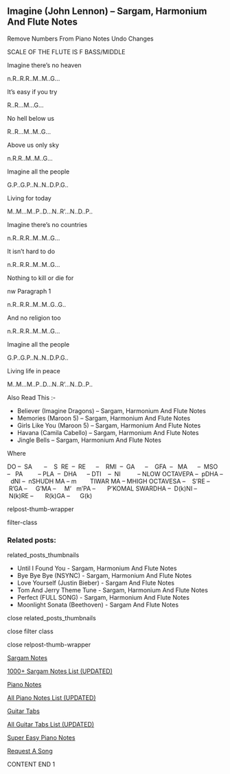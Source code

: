 
## Imagine (John Lennon) – Sargam, Harmonium And Flute Notes

Remove Numbers From Piano Notes
Undo Changes

SCALE OF THE FLUTE IS F BASS/MIDDLE

Imagine there’s no heaven

n.R..R.R..M..M..G…

It’s easy if you try

R..R…M…G…

No hell below us

R..R…M..M..G…

Above us only sky

n.R.R..M..M..G…

Imagine all the people

G.P..G.P..N..N..D.P.G..

Living for today

M..M…M..P..D…N..R’…N..D..P..

Imagine there’s no countries

n.R..R.R..M..M..G…

It isn’t hard to do

n.R..R.R..M..M..G…

Nothing to kill or die for

nw Paragraph 1

n.R..R.R..M..M..G..G..

And no religion too

n.R..R.R..M..M..G…

Imagine all the people

G.P..G.P..N..N..D.P.G..

Living life in peace

M..M…M..P..D…N..R’…N..D..P..

Also Read This :-

* Believer (Imagine Dragons) – Sargam, Harmonium And Flute Notes
* Memories (Maroon 5) – Sargam, Harmonium And Flute Notes
* Girls Like You (Maroon 5) – Sargam, Harmonium And Flute Notes
* Havana (Camila Cabello) – Sargam, Harmonium And Flute Notes
* Jingle Bells – Sargam, Harmonium And Flute Notes

Where

DO –  SA       –    S  RE  –  RE      –    RMI  –  GA      –    GFA  –   MA      –  MSO  –   PA         – PLA  –  DHA      – DTI    –  NI          – NLOW OCTAVEPA –  pDHA –  dNI –  nSHUDH MA – m        TIWAR MA – MHIGH OCTAVESA –    S’RE –     R’GA –     G’MA –     M’   m’PA –       P’KOMAL SWARDHA –  D(k)NI –       N(k)RE –       R(k)GA –      G(k)

relpost-thumb-wrapper

filter-class

### Related posts:

related_posts_thumbnails

* Until I Found You - Sargam, Harmonium And Flute Notes
* Bye Bye Bye (NSYNC) - Sargam, Harmonium And Flute Notes
* Love Yourself (Justin Bieber) - Sargam And Flute Notes
* Tom And Jerry Theme Tune - Sargam, Harmonium And Flute Notes
* Perfect (FULL SONG) - Sargam, Harmonium And Flute Notes
* Moonlight Sonata (Beethoven) - Sargam And Flute Notes

close related_posts_thumbnails

close filter class

close relpost-thumb-wrapper

[Sargam Notes](https://www.notationsworld.com/sargam-notes.html)

[1000+ Sargam Notes List (UPDATED)](https://www.notationsworld.com/all-songs-list-sargam-notes.html)

[Piano Notes](https://www.notationsworld.com/piano-notes.html)

[All Piano Notes List (UPDATED)](https://www.notationsworld.com/all-songs-list-piano-notes.html)

[Guitar Tabs](https://www.notationsworld.com/guitar-tabs.html)

[All Guitar Tabs List (UPDATED)](https://www.notationsworld.com/all-songs-list-guitar-tabs.html)

[Super Easy Piano Notes](https://studywall.in/)

[Request A Song](https://www.notationsworld.com/request-a-song.html)

CONTENT END 1

